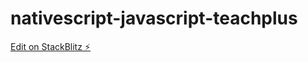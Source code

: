 # nativescript-javascript-teachplus

[Edit on StackBlitz ⚡️](https://stackblitz.com/edit/nativescript-stackblitz-templates-x7k1sy)